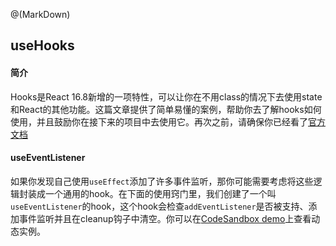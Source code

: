@(MarkDown)

## useHooks
#### 简介

Hooks是React 16.8新增的一项特性，可以让你在不用class的情况下去使用state和React的其他功能。这篇文章提供了简单易懂的案例，帮助你去了解hooks如何使用，并且鼓励你在接下来的项目中去使用它。再次之前，请确保你已经看了[官方文档](https://reactjs.org/docs/hooks-intro.html)

#### useEventListener

如果你发现自己使用`useEffect`添加了许多事件监听，那你可能需要考虑将这些逻辑封装成一个通用的hook。在下面的使用窍门里，我们创建了一个叫`useEventListener`的hook，这个hook会检查`addEventListener`是否被支持、添加事件监听并且在cleanup钩子中清空。你可以在[CodeSandbox demo](https://codesandbox.io/s/z64on3ypm)上查看动态实例。